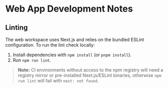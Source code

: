 # Web App Development Notes

## Linting

The web workspace uses Next.js and relies on the bundled ESLint configuration. To run the lint check locally:

1. Install dependencies with `npm install` (or `pnpm install`).
2. Run `npm run lint`.

> **Note:** CI environments without access to the npm registry will need a registry mirror or pre-installed Next.js/ESLint binaries, otherwise `npm run lint` will fail with `next: not found`.
